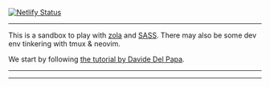 [![Netlify Status](https://api.netlify.com/api/v1/badges/61b5588c-51be-4495-9bc2-ecbed0507ac8/deploy-status)](https://app.netlify.com/sites/hola-zola/deploys)
_____________

This is a sandbox to play with [zola] and [SASS]. There may also be some dev env tinkering with tmux & neovim.

We start by following [the tutorial by Davide Del Papa][ddp-tutorial].

_____________

_____________

[zola]: https://www.getzola.org/
[SASS]: https://sass-lang.com/
[zola-sass]: https://www.getzola.org/documentation/content/sass/
[ddp-tutorial]: https://dev.to/davidedelpapa/zola-tutorial-how-to-use-zola-the-rust-based-static-site-generator-for-your-next-small-project-and-deploy-it-on-netlify-375n
[why-sass]: https://alistapart.com/article/why-sass
